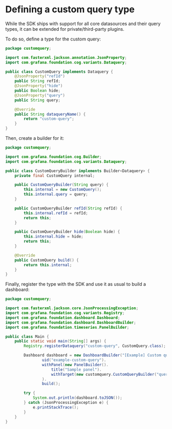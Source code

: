 # Defining a custom query type

While the SDK ships with support for all core datasources and their query types,
it can be extended for private/third-party plugins.

To do so, define a type for the custom query:

```java
package customquery;

import com.fasterxml.jackson.annotation.JsonProperty;
import com.grafana.foundation.cog.variants.Dataquery;

public class CustomQuery implements Dataquery {
    @JsonProperty("refId")
    public String refId;
    @JsonProperty("hide")
    public Boolean hide;
    @JsonProperty("query")
    public String query;

    @Override
    public String dataqueryName() {
        return "custom-query";
    }
}
```

Then, create a builder for it:

```java
package customquery;

import com.grafana.foundation.cog.Builder;
import com.grafana.foundation.cog.variants.Dataquery;

public class CustomQueryBuilder implements Builder<Dataquery> {
    private final CustomQuery internal;

    public CustomQueryBuilder(String query) {
        this.internal = new CustomQuery();
        this.internal.query = query;
    }

    public CustomQueryBuilder refId(String refId) {
        this.internal.refId = refId;
        return this;
    }

    public CustomQueryBuilder hide(Boolean hide) {
        this.internal.hide = hide;
        return this;
    }

    @Override
    public CustomQuery build() {
        return this.internal;
    }
}

```

Finally, register the type with the SDK and use it as usual to build a dashboard:

```java
package customquery;

import com.fasterxml.jackson.core.JsonProcessingException;
import com.grafana.foundation.cog.variants.Registry;
import com.grafana.foundation.dashboard.Dashboard;
import com.grafana.foundation.dashboard.DashboardBuilder;
import com.grafana.foundation.timeseries.PanelBuilder;

public class Main {
    public static void main(String[] args) {
        Registry.registerDataquery("custom-query", CustomQuery.class);

        Dashboard dashboard = new DashboardBuilder("[Example] Custom query").
                uid("example-custom-query").
                withPanel(new PanelBuilder().
                    title("Sample panel").
                    withTarget(new customquery.CustomQueryBuilder("query-here"))
                ).
                build();

        try {
            System.out.println(dashboard.toJSON());
        } catch (JsonProcessingException e) {
            e.printStackTrace();
        }
    }
}

```
